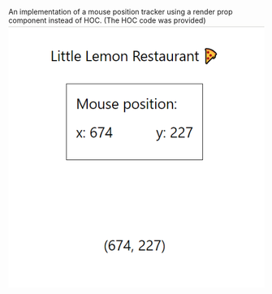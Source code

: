 An implementation of a mouse position tracker using a render prop component instead of HOC. (The HOC code was provided)
![Alt text](image.png)